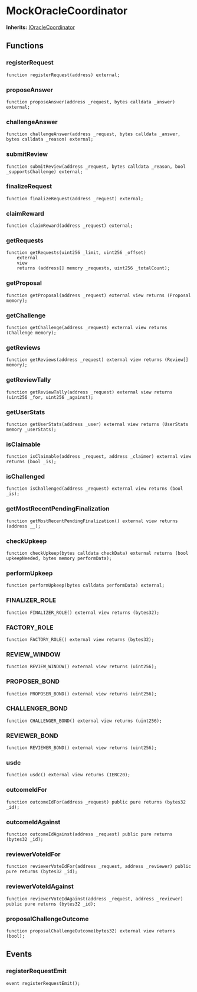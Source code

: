 # MockOracleCoordinator
**Inherits:**
[IOracleCoordinator](/src/interfaces/IOracleCoordinator.sol/interface.IOracleCoordinator.md)


## Functions
### registerRequest


```solidity
function registerRequest(address) external;
```

### proposeAnswer


```solidity
function proposeAnswer(address _request, bytes calldata _answer) external;
```

### challengeAnswer


```solidity
function challengeAnswer(address _request, bytes calldata _answer, bytes calldata _reason) external;
```

### submitReview


```solidity
function submitReview(address _request, bytes calldata _reason, bool _supportsChallenge) external;
```

### finalizeRequest


```solidity
function finalizeRequest(address _request) external;
```

### claimReward


```solidity
function claimReward(address _request) external;
```

### getRequests


```solidity
function getRequests(uint256 _limit, uint256 _offset)
    external
    view
    returns (address[] memory _requests, uint256 _totalCount);
```

### getProposal


```solidity
function getProposal(address _request) external view returns (Proposal memory);
```

### getChallenge


```solidity
function getChallenge(address _request) external view returns (Challenge memory);
```

### getReviews


```solidity
function getReviews(address _request) external view returns (Review[] memory);
```

### getReviewTally


```solidity
function getReviewTally(address _request) external view returns (uint256 _for, uint256 _against);
```

### getUserStats


```solidity
function getUserStats(address _user) external view returns (UserStats memory _userStats);
```

### isClaimable


```solidity
function isClaimable(address _request, address _claimer) external view returns (bool _is);
```

### isChallenged


```solidity
function isChallenged(address _request) external view returns (bool _is);
```

### getMostRecentPendingFinalization


```solidity
function getMostRecentPendingFinalization() external view returns (address __);
```

### checkUpkeep


```solidity
function checkUpkeep(bytes calldata checkData) external returns (bool upkeepNeeded, bytes memory performData);
```

### performUpkeep


```solidity
function performUpkeep(bytes calldata performData) external;
```

### FINALIZER_ROLE


```solidity
function FINALIZER_ROLE() external view returns (bytes32);
```

### FACTORY_ROLE


```solidity
function FACTORY_ROLE() external view returns (bytes32);
```

### REVIEW_WINDOW


```solidity
function REVIEW_WINDOW() external view returns (uint256);
```

### PROPOSER_BOND


```solidity
function PROPOSER_BOND() external view returns (uint256);
```

### CHALLENGER_BOND


```solidity
function CHALLENGER_BOND() external view returns (uint256);
```

### REVIEWER_BOND


```solidity
function REVIEWER_BOND() external view returns (uint256);
```

### usdc


```solidity
function usdc() external view returns (IERC20);
```

### outcomeIdFor


```solidity
function outcomeIdFor(address _request) public pure returns (bytes32 _id);
```

### outcomeIdAgainst


```solidity
function outcomeIdAgainst(address _request) public pure returns (bytes32 _id);
```

### reviewerVoteIdFor


```solidity
function reviewerVoteIdFor(address _request, address _reviewer) public pure returns (bytes32 _id);
```

### reviewerVoteIdAgainst


```solidity
function reviewerVoteIdAgainst(address _request, address _reviewer) public pure returns (bytes32 _id);
```

### proposalChallengeOutcome


```solidity
function proposalChallengeOutcome(bytes32) external view returns (bool);
```

## Events
### registerRequestEmit

```solidity
event registerRequestEmit();
```

